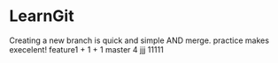 # LearnGit
Creating a new branch is quick and simple AND merge.
practice makes execelent!
feature1 + 1 + 1
master
4
jjj
11111
